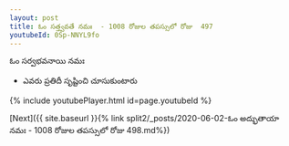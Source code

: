 ```yaml
---
layout: post
title: ఓం సత్త్వవతే నమః  - 1008 రోజుల తపస్సులో రోజు  497
youtubeId: 0Sp-NNYL9fo
---
```

 
 
 ఓం సర్వభవనాయి నమః  
 
 -  ఎవరు ప్రతిదీ సృష్టించి చూసుకుంటారు 
 
  
 
  
 
 
 
 
 
 


{% include youtubePlayer.html id=page.youtubeId %}
 
[Next]({{ site.baseurl }}{% link  split2/_posts/2020-06-02-ఓం అద్భుతాయా నమః  - 1008 రోజుల తపస్సులో రోజు  498.md%})
 
